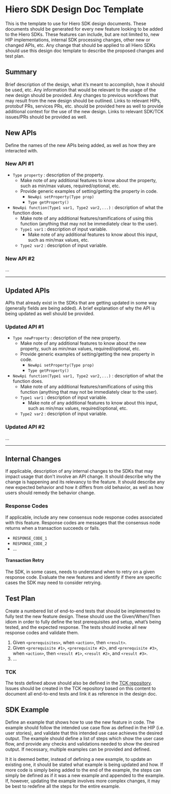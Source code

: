 # Hiero SDK Design Doc Template

This is the template to use for Hiero SDK design documents. These documents should be generated for every new feature looking to be added to the Hiero SDKs. These features can include, but are not limited to, new HIP implementations, internal SDK processing changes, other new or changed APIs, etc. Any change that should be applied to all Hiero SDKs should use this design doc template to describe the proposed changes and test plan.

## Summary

Brief description of the design, what it’s meant to accomplish, how it should be used, etc. Any information that would be relevant to the usage of the new design should be provided. Any changes to previous workflows that may result from the new design should be outlined. Links to relevant HIPs, protobuf PRs, services PRs, etc. should be provided here as well to provide additional context for the use of the new design. Links to relevant SDK/TCK issues/PRs should be provided as well.

## New APIs

Define the names of the new APIs being added, as well as how they are interacted with.

### New API #1

- `Type property` : description of the property.
    - Make note of any additional features to know about the property, such as min/max values, required/optional, etc.
    - Provide generic examples of setting/getting the property in code.
        - `NewApi setProperty(Type prop)`
        - `Type getProperty()`
- `NewApi function(Type1 var1, Type2 var2,...)` : description of what the function does.
    - Make note of any additional features/ramifications of using this function (anything that may not be immediately clear to the user).
    - `Type1 var1` : description of input variable.
        - Make note of any additional features to know about this input, such as min/max values, etc.
    - `Type2 var2` : description of input variable.

### New API #2

…

---

## Updated APIs

APIs that already exist in the SDKs that are getting updated in some way (generally fields are being added). A brief explanation of why the API is being updated as well should be provided.

### Updated API #1

- `Type newProperty` : description of the new property.
    - Make note of any additional features to know about the new property, such as min/max values, required/optional, etc.
    - Provide generic examples of setting/getting the new property in code.
        - `NewApi setProperty(Type prop)`
        - `Type getProperty()`
- `NewApi function(Type1 var1, Type2 var2,...)` : description of what the function does.
    - Make note of any additional features/ramifications of using this function (anything that may not be immediately clear to the user).
    - `Type1 var1` : description of input variable.
        - Make note of any additional features to know about this input, such as min/max values, required/optional, etc.
    - `Type2 var2` : description of input variable.

### Updated API #2

…

---

## Internal Changes

If applicable, description of any internal changes to the SDKs that may impact usage that don't involve an API change. It should describe why the change is happening and its relevancy to the feature. It should describe any new expected behavior and how it differs from old behavior, as well as how users should remedy the behavior change.

### Response Codes

If applicable, include any new consensus node response codes associated with this feature. Response codes are messages that the consensus node returns when a transaction succeeds or fails.
- `RESPONSE_CODE_1`
- `RESPONSE_CODE_2`
- ...

#### Transaction Retry

The SDK, in some cases, needs to understand when to retry on a given response code. Evaluate the new features and identify if there are specific cases the SDK may need to consider retrying. 

## Test Plan

Create a numbered list of end-to-end tests that should be implemented to fully test the new feature design. These should use the Given/When/Then idiom in order to fully define the test prerequisites and setup, what’s being tested, and the expected response. The tests should invoke all new response codes and validate them.

1. Given `<prerequisites>`, when `<action>`, then `<result>`.
2. Given `<prerequisite #1>`, `<prerequisite #2>`, and `<prerequisite #3>`, when `<action>`, then `<result #1>`, `<result #2>`, and `<result #3>`.
3. …

### TCK

The tests defined above should also be defined in the [TCK repository](https://github.com/hiero-ledger/hiero-sdk-tck). Issues should be created in the TCK repository based on this content to document all end-to-end tests and link it as reference in the design doc.

## SDK Example

Define an example that shows how to use the new feature in code. The example should follow the intended use case flow as defined in the HIP (i.e. user stories), and validate that this intended use case achieves the desired output. The example should define a list of steps which show the user case flow, and provide any checks and validations needed to show the desired output. If necessary, multiple examples can be provided and defined.

It it is deemed better, instead of defining a new example, to update an existing one, it should be stated what example is being updated and how. If more code is simply being added to the end of the example, the steps can simply be defined as if it was a new example and appended to the example. If, however, updating the example involves more complex changes, it may be best to redefine all the steps for the entire example.